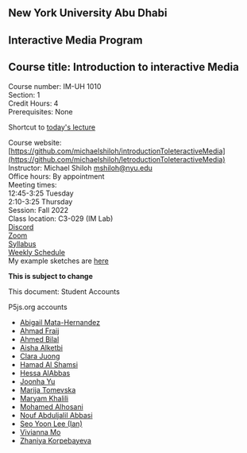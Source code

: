 
## New York University Abu Dhabi    
## Interactive Media Program    
## Course title: Introduction to interactive Media  
Course number: IM-UH 1010   
Section: 1    
Credit Hours: 4         
Prerequisites: None       

Shortcut to [today's lecture](lectureNotes.md/#todays-lecture)

Course website: [https://github.com/michaelshiloh/introductionToleteractiveMedia](https://github.com/michaelshiloh/letroductionToleteractiveMedia)      
Instructor: Michael Shiloh mshiloh@nyu.edu    
Office hours: By appointment  
Meeting times:    
	12:45-3:25 Tuesday  
	2:10-3:25 Thursday     
Session: Fall 2022       
Class location: C3-029 (IM Lab)  
[Discord](https://discord.gg/mFJ5fqKk)  
[Zoom](https://nyu.zoom.us/j/97909657731)  
[Syllabus](https://intro.nyuadim.com/syllabus/)  
[Weekly Schedule](https://intro.nyuadim.com/Weekly%20Schedule)  
My example sketches are [here](https://editor.p5js.org/michaelshiloh/sketches)

**This is subject to change**

This document: Student Accounts

P5js.org accounts
- [Abigail Mata-Hernandez](https://editor.p5js.org/abigailmh/sketches)
- [Ahmad Fraij](https://editor.p5js.org/AhmadFraij/sketches)
- [Ahmed Bilal](https://editor.p5js.org/Ahmed_Bilal/sketches)
- [Aisha Alketbi](https://editor.p5js.org/aishaalketbi_/sketches)
- [Clara Juong](https://editor.p5js.org/Clara0424/sketches)
- [Hamad Al Shamsi](https://editor.p5js.org/hmd-shamsi/sketches)
- [Hessa AlAbbas](https://editor.p5js.org/hessaala/sketches/)
- [Joonha Yu](https://editor.p5js.org/ob2sd/sketches)
- [Marija Tomevska](https://editor.p5js.org/marijaaa/sketches)
- [Maryam Khalili](https://editor.p5js.org/maryami/sketches)
- [Mohamed Alhosani](https://editor.p5js.org/Mohamed_Khalifa/sketches)
- [Nouf Abduljalil Abbasi](https://editor.p5js.org/Nouf-Alabbasi/sketches)
- [Seo Yoon Lee (Ian)](https://editor.p5js.org/Ian0730/sketches)
- [Vivianna Mo](https://editor.p5js.org/vivimo/sketches)
- [Zhaniya Korpebayeva](https://editor.p5js.org/Zhaniya/sketches)
